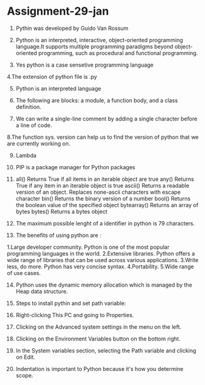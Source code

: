 # Assignment-29-jan
1. Pythin was developed by Guido Van Rossum

2. Python is an interpreted, interactive, object-oriented programming language.It supports multiple programming paradigms beyond object-oriented programming, such as procedural and functional programming.

3. Yes python is a case sensetive programming language

4.The extension of python file is .py

5. Python is an interpreted language

6. The following are blocks: a module, a function body, and a class definition.

7. We can write a single-line comment by adding a single character before a line of code.

8.The function sys. version can help us to find the version of python that we are currently working on.

9. Lambda

10.  PIP is a package manager for Python packages

11. all()	Returns True if all items in an iterable object are true
any()	Returns True if any item in an iterable object is true
ascii()	Returns a readable version of an object. Replaces none-ascii characters with escape character
bin()	Returns the binary version of a number
bool()	Returns the boolean value of the specified object
bytearray()	Returns an array of bytes
bytes()	Returns a bytes object

12. The maximum possible lenght of a identifier in python is 79 characters.

13. The benefits of using python are :

1.Large developer community. Python is one of the most popular programming languages in the world.
2.Extensive libraries. Python offers a wide range of libraries that can be used across various applications.
3.Write less, do more. Python has very concise syntax.
4.Portability.
5.Wide range of use cases.

14. Python uses the dynamic memory allocation which is managed by the Heap data structure.

15. Steps to install pythin and set path variable:
1. Right-clicking This PC and going to Properties.
2. Clicking on the Advanced system settings in the menu on the left.
3. Clicking on the Environment Variables button o​n the bottom right.
4. In the System variables section, selecting the Path variable and clicking on Edit.

15. Indentation is important to Python because it's how you determine scope.
